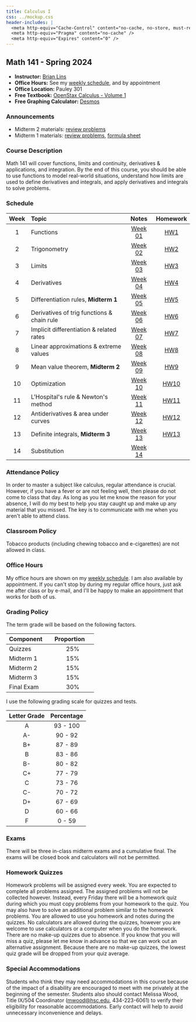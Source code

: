 ```yaml
---
title: Calculus I
css: ../mockup.css
header-includes: |
  <meta http-equiv="Cache-Control" content="no-cache, no-store, must-revalidate" />
  <meta http-equiv="Pragma" content="no-cache" />
  <meta http-equiv="Expires" content="0" />
---
```


## Math 141 - Spring 2024

* **Instructor:** [Brian Lins](https://bclins.github.io) 
* **Office Hours:** See my [weekly schedule](https://bclins.github.io), and by appointment
* **Office Location:** Pauley 301
* **Free Textbook:** [OpenStax Calculus - Volume 1](https://openstax.org/details/books/calculus-volume-1)
* **Free Graphing Calculator:** [Desmos](https://www.desmos.com/calculator)

### Announcements

* Midterm 2 materials: [review problems](midterm2review.pdf)
* Midterm 1 materials: [review problems](midterm1review.pdf), [formula sheet](formulaSheet.pdf)

### Course Description

Math 141 will cover functions, limits and continuity, derivatives & applications, and integration. By the end of this course, you should be able to use functions to model real-world situations, understand how limits are used to define derivatives and integrals, and apply derivatives and integrals to solve problems.

### Schedule 

Week | Topic                      | Notes | Homework   
:---:|:---------------------------|:-----:|:--------:
1  | Functions                                             | [Week 01](notes.html#week-1-notes)  | [HW1](HW1.pdf)
2  | Trigonometry                                          | [Week 02](notes.html#week-2-notes)  | [HW2](HW2.pdf)
3  | Limits                                                | [Week 03](notes.html#week-3-notes)  | [HW3](HW3.pdf)
4  | Derivatives                                           | [Week 04](notes.html#week-4-notes)  | [HW4](HW4.pdf)
5  | Differentiation rules, **Midterm 1**                  | [Week 05](notes.html#week-5-notes)  | [HW5](HW5.pdf)
6  | Derivatives of trig functions & chain rule            | [Week 06](notes.html#week-6-notes)  | [HW6](HW6.pdf)
7  | Implicit differentiation & related rates              | [Week 07](notes.html#week-7-notes)  | [HW7](HW7.pdf)
8  | Linear approximations & extreme values                | [Week 08](notes.html#week-8-notes)  | [HW8](HW8.pdf)
9  | Mean value theorem, **Midterm 2**                     | [Week 09](notes.html#week-9-notes)  | [HW9](HW9.pdf)
10 | Optimization                                          | [Week 10](notes.html#week-10-notes) | [HW10](HW10.pdf)
11 | L'Hospital's rule & Newton's method                   | [Week 11](notes.html#week-11-notes) | [HW11](HW11.pdf)
12 | Antiderivatives & area under curves                   | [Week 12](notes.html#week-12-notes) | [HW12](HW12.pdf)
13 | Definite integrals, **Midterm 3**                     | [Week 13](notes.html#week-13-notes) | [HW13](HW13.pdf)
14 | Substitution                                          | [Week 14](notes.html#week-14-notes) |

### Attendance Policy

In order to master a subject like calculus, regular attendance is crucial. However, if you have a fever or are not feeling well, then please do not come to class that day. As long as you let me know the reason for your absence, I will do my best to help you stay caught up and make up any material that you missed. The key is to communicate with me when you aren't able to attend class.  


### Classroom Policy

Tobacco products (including chewing tobacco and e-cigarettes) are not allowed in class.


### Office Hours

My office hours are shown on my [weekly schedule](https://bclins.github.io).  I am also available by appointment. If you can't stop by during my regular office hours, just ask me after class or by e-mail, and I'll be happy to make an appointment that works for both of us.  

### Grading Policy

The term grade will be based on the following factors.

| Component &nbsp; &nbsp;  | Proportion  &nbsp; &nbsp;|
| :--- | :---: |
| Quizzes | 25% |
| Midterm 1 | 15% | 
| Midterm 2 | 15% | 
| Midterm 3 | 15% | 
| Final Exam | 30% |  

I use the following grading scale for quizzes and tests. 

| Letter Grade | Percentage |
| :---: | :---: | 
| A | 93 - 100 |
| A- | 90 - 92 |
| B+ | 87 - 89 |
| B | 83 - 86 | 
| B- | 80 - 82 | 
| C+ | 77 - 79 | 
| C | 73 - 76 | 
| C- | 70 - 72 | 
| D+ | 67 - 69 |
| D | 60 - 66 | 
| F | 0 - 59 |

<!--
| Letter Grade | A | A- | B+ | B | B- | C+ | C | C- | D+ | D | F |
| :---------- | :---: | :---: | :---: | :---: | :---: | :---: | :---: | :---: | :---: | :---: | :---: |
| Percentage | 93 | 90 | 87 | 83 | 80 | 77 | 73 | 70 | 67 | 60 | - |
-->


</details>

### Exams

There will be three in-class midterm exams and a cumulative final. The exams will be closed book and calculators will not be permitted.

### Homework Quizzes

Homework problems will be assigned every week. You are expected to complete all problems assigned. The assigned problems will not be collected however. Instead, every Friday there will be a homework quiz during which you must copy problems from your homework to the quiz. You may also have to solve an additional problem similar to the homework problems. You are allowed to use you homework and notes during the quizzes. No calculators are allowed during the quizzes, however you are welcome to use calculators or a computer when you do the homework. There are no make-up quizzes due to absence. If you know that you will miss a quiz, please let me know in advance so that we can work out an alternative assignment. Because there are no make-up quizzes, the lowest quiz grade will be dropped from your quiz average.


### Special Accommodations

Students who think they may need accommodations in this course because of the impact of a disability are encouraged to meet with me privately at the beginning of the semester. Students also should contact Melissa Wood, Title IX/504 Coordinator (mwood@hsc.edu, 434-223-6061) to verify their eligibility for reasonable accommodations. Early contact will help to avoid unnecessary inconvenience and delays.


<br>
<br>
<br>
<br>
<br>
<br>
<br>
<br>
